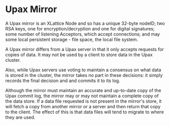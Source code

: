 Upax Mirror
===========

A Upax mirror is an XLattice Node and so has a unique 32-byte nodeID;
two RSA keys, one for encryption/decryption and one for digital 
signatures; some number of listening Acceptors, which accept connections;
and may some local persistent storage - file space, the local file system.

A Upax mirror differs from a Upax server in that it only accepts 
requests for copies of data.  It may not be used by a client to store
data in the Upax cluster.

Also, while Upax servers use voting to maintain a consensus on what
data is stored in the cluster, the mirror takes no part in these 
decisions: it simply records the final decision and and commits it to
its log.

Although the mirror must maintain an accurate and up-to-date copy of the 
Upax commit log, the mirror may or may not maintain a complete copy of the 
data store.  If a data file requested is not present in the mirror's 
store, it will fetch a copy from another mirror or a server and then
return that copy to the client.  The effect of this is that data files
will tend to migrate to where they are used.
